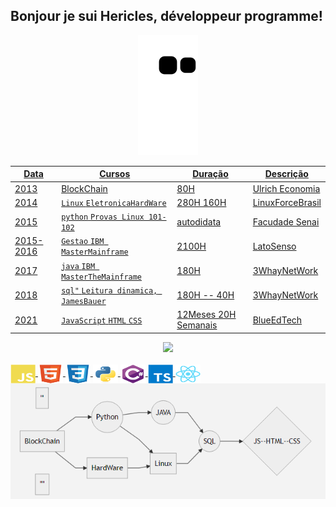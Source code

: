 ## Bonjour je sui Hericles, développeur programme!
<div align="center">
  <a href="https://github.com/BrazaoLinux">
    
<div>  
  
  ![Snake animation](https://github.com/rafaballerini/rafaballerini/blob/output/github-contribution-grid-snake.svg)

</div>
    
  |Data   |Cursos                         |Duração    |Descrição
|-      |-                              |-          |-
|2013   |BlockChain                     |80H      |Ulrich Economia 
|2014   |`Linux` `EletronicaHardWare`  |280H 160H|LinuxForceBrasil
|2015   |`python` `Provas Linux 101-102`|autodidata|Facudade Senai
|2015-2016|`Gestao` `IBM MasterMainframe`|2100H     |LatoSenso
|2017  |`java` `IBM MasterTheMainframe` |180H       |3WhayNetWork
|2018  |`sql"` `Leitura dinamica, JamesBauer`|180H -- 40H       |3WhayNetWork
|2021  |`JavaScript` `HTML` `CSS`|12Meses 20H Semanais|BlueEdTech
    
  <img height="180em" src="https://github-readme-stats.vercel.app/api/top-langs/?username=rafaballerini&layout=compact&langs_count=7&theme=dracula"/>
</div>
<div style="display: inline_block"><br>
  <img align="center" alt="Rafa-Js" height="30" width="40" src="https://raw.githubusercontent.com/devicons/devicon/master/icons/javascript/javascript-plain.svg">
   <img align="center" alt="Rafa-HTML" height="30" width="40" src="https://raw.githubusercontent.com/devicons/devicon/master/icons/html5/html5-original.svg">
  <img align="center" alt="Rafa-CSS" height="30" width="40" src="https://raw.githubusercontent.com/devicons/devicon/master/icons/css3/css3-original.svg">
  <img align="center" alt="Rafa-Python" height="30" width="40" src="https://raw.githubusercontent.com/devicons/devicon/master/icons/python/python-original.svg">
  <img align="center" alt="Rafa-Csharp" height="30" width="40" src="https://raw.githubusercontent.com/devicons/devicon/master/icons/csharp/csharp-original.svg">
  <img align="center" alt="Rafa-Ts" height="30" width="40" src="https://raw.githubusercontent.com/devicons/devicon/master/icons/typescript/typescript-plain.svg">
  <img align="center" alt="Rafa-React" height="30" width="40" src="https://raw.githubusercontent.com/devicons/devicon/master/icons/react/react-original.svg">
  
</div>
  
<img src="https://github.com/BrazaoLinux/BrazaoLinux/blob/main/Diagrama%20HordemEstudos.png?raw=true" alt="Web Version"/>
